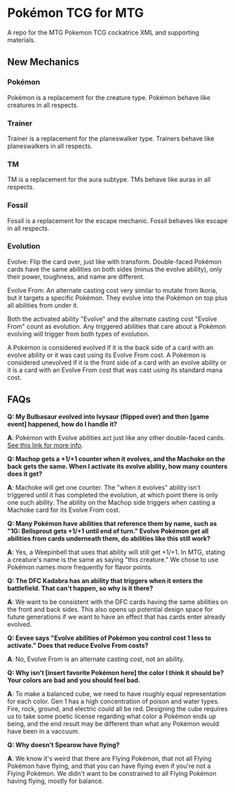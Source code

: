 # Pokémon TCG for MTG

A repo for the MTG Pokemon TCG cockatrice XML and supporting materials.

## New Mechanics

### Pokémon

Pokémon is a replacement for the creature type. Pokémon behave like creatures in all respects.

### Trainer

Trainer is a replacement for the planeswalker type. Trainers behave like planeswalkers in all respects.

### TM

TM is a replacement for the aura subtype. TMs behave like auras in all respects.

### Fossil

Fossil is a replacement for the escape mechanic. Fossil behaves like escape in all respects.

### Evolution

Evolve: Flip the card over, just like with transform. Double-faced Pokémon cards have the same abilities on both sides (minus the evolve ability), only their power, toughness, and name are different.

Evolve From: An alternate casting cost very similar to mutate from Ikoria, but it targets a specific Pokémon. They evolve into the Pokémon on top plus all abilities from under it.

Both the activated ability "Evolve" and the alternate casting cost "Evolve From" count as evolution. Any triggered abilities that care about a Pokémon evolving will trigger from both types of evolution.

A Pokémon is considered evolved if it is the back side of a card with an evolve ability or it was cast using its Evolve From cost. A Pokémon is considered unevolved if it is the front side of a card with an evolve ability or it is a card with an Evolve From cost that was cast using its standard mana cost.

## FAQs

**Q: My Bulbasaur evolved into Ivysaur (flipped over) and then [game event] happened, how do I handle it?**

**A**: Pokémon with Evolve abilities act just like any other double-faced cards. [See this link for more info](https://magic.wizards.com/en/articles/archive/feature/double-faced-card-rules-2011-08-29#:~:text=Double-Faced%20Card%20Rules%201%20Double-Faced%20Cards%20in%20General.,...%204%20Double-Faced%20Cards%20and%20Copy%20Effects.%20).

**Q: Machop gets a +1/+1 counter when it evolves, and the Machoke on the back gets the same. When I activate its evolve ability, how many counters does it get?**

**A**: Machoke will get one counter. The "when it evolves" ability isn't triggered until it has completed the evolution, at which point there is only one such ability. The ability on the Machop side triggers when casting a Machoke card for its Evolve From cost.

**Q: Many Pokémon have abilities that reference them by name, such as "1G: Bellsprout gets +1/+1 until end of turn." Evolve Pokémon get all abilities from cards underneath them, do abilities like this still work?**

**A**: Yes, a Weepinbell that uses that ability will still get +1/+1. In MTG, stating a creature's name is the same as saying "this creature." We chose to use Pokémon names more frequently for flavor points.

**Q: The DFC Kadabra has an ability that triggers when it enters the battlefield. That can't happen, so why is it there?**

**A**: We want to be consistent with the DFC cards having the same abilities on the front and back sides. This also opens up potential design space for future generations if we want to have an effect that has cards enter already evolved.

**Q: Eevee says "Evolve abilities of Pokémon you control cost 1 less to activate." Does that reduce Evolve From costs?**

**A**: No, Evolve From is an alternate casting cost, not an ability.

**Q: Why isn't [insert favorite Pokémon here] the color I think it should be? Your colors are bad and you should feel bad.**

**A**: To make a balanced cube, we need to have roughly equal representation for each color. Gen 1 has a high concentration of poison and water types. Fire, rock, ground, and electric could all be red. Designing the cube requires us to take some poetic license regarding what color a Pokémon ends up being, and the end result may be different than what any Pokémon would have been in a vaccuum. 

**Q: Why doesn't Spearow have flying?**

**A**: We know it's weird that there are Flying Pokémon, that not all Flying Pokémon have flying, and that you can have flying even if you're not a Flying Pokémon. We didn't want to be constrained to all Flying Pokémon having flying, mostly for balance.
